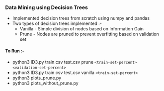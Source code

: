 ### Data Mining using Decision Trees

- Implemented decision trees from scratch using numpy and pandas
- Two types of decision trees implemented :-
	- Vanilla - Simple division of nodes based on Information Gain
	- Prune - Nodes are pruned to prevent overfitting based on validation set

#### To Run :-

- python3 ID3.py train.csv test.csv prune `<train-set-percent>` `<validation-set-percent>`
- python3 ID3.py train.csv test.csv vanilla `<train-set-percent>`
- python3 plots_prune.py
- python3 plots_without_prune.py
